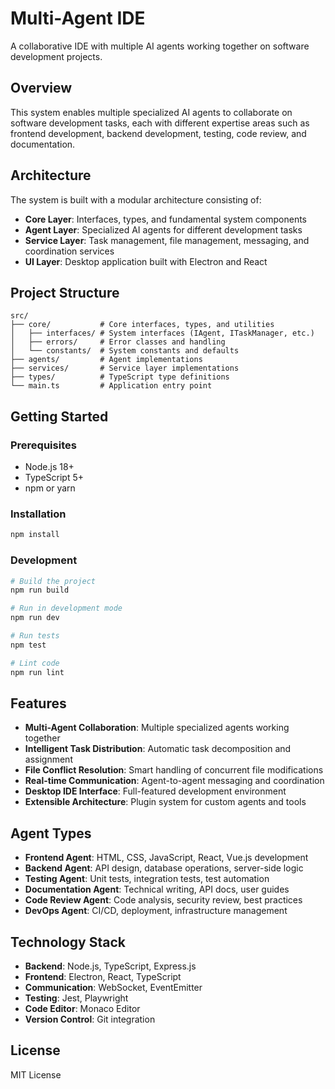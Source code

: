 # Multi-Agent IDE

A collaborative IDE with multiple AI agents working together on software development projects.

## Overview

This system enables multiple specialized AI agents to collaborate on software development tasks, each with different expertise areas such as frontend development, backend development, testing, code review, and documentation.

## Architecture

The system is built with a modular architecture consisting of:

- **Core Layer**: Interfaces, types, and fundamental system components
- **Agent Layer**: Specialized AI agents for different development tasks
- **Service Layer**: Task management, file management, messaging, and coordination services
- **UI Layer**: Desktop application built with Electron and React

## Project Structure

```
src/
├── core/           # Core interfaces, types, and utilities
│   ├── interfaces/ # System interfaces (IAgent, ITaskManager, etc.)
│   ├── errors/     # Error classes and handling
│   └── constants/  # System constants and defaults
├── agents/         # Agent implementations
├── services/       # Service layer implementations
├── types/          # TypeScript type definitions
└── main.ts         # Application entry point
```

## Getting Started

### Prerequisites

- Node.js 18+
- TypeScript 5+
- npm or yarn

### Installation

```bash
npm install
```

### Development

```bash
# Build the project
npm run build

# Run in development mode
npm run dev

# Run tests
npm test

# Lint code
npm run lint
```

## Features

- **Multi-Agent Collaboration**: Multiple specialized agents working together
- **Intelligent Task Distribution**: Automatic task decomposition and assignment
- **File Conflict Resolution**: Smart handling of concurrent file modifications
- **Real-time Communication**: Agent-to-agent messaging and coordination
- **Desktop IDE Interface**: Full-featured development environment
- **Extensible Architecture**: Plugin system for custom agents and tools

## Agent Types

- **Frontend Agent**: HTML, CSS, JavaScript, React, Vue.js development
- **Backend Agent**: API design, database operations, server-side logic
- **Testing Agent**: Unit tests, integration tests, test automation
- **Documentation Agent**: Technical writing, API docs, user guides
- **Code Review Agent**: Code analysis, security review, best practices
- **DevOps Agent**: CI/CD, deployment, infrastructure management

## Technology Stack

- **Backend**: Node.js, TypeScript, Express.js
- **Frontend**: Electron, React, TypeScript
- **Communication**: WebSocket, EventEmitter
- **Testing**: Jest, Playwright
- **Code Editor**: Monaco Editor
- **Version Control**: Git integration

## License

MIT License